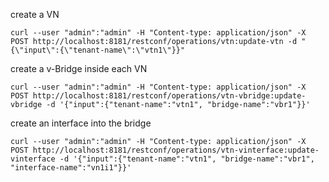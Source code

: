 create a VN

```
curl --user "admin":"admin" -H "Content-type: application/json" -X POST http://localhost:8181/restconf/operations/vtn:update-vtn -d "{\"input\":{\"tenant-name\":\"vtn1\"}}"
```

create a v-Bridge inside each VN

```
curl --user "admin":"admin" -H "Content-type: application/json" -X POST http://localhost:8181/restconf/operations/vtn-vbridge:update-vbridge -d '{"input":{"tenant-name":"vtn1", "bridge-name":"vbr1"}}'
```


create an interface into the bridge

```
curl --user "admin":"admin" -H "Content-type: application/json" -X POST http://localhost:8181/restconf/operations/vtn-vinterface:update-vinterface -d '{"input":{"tenant-name":"vtn1", "bridge-name":"vbr1", "interface-name":"vn1i1"}}'
```
